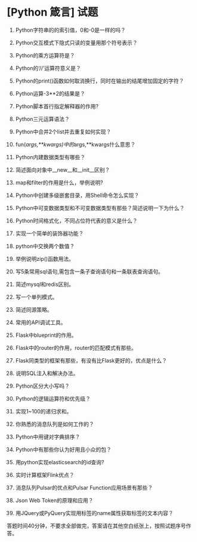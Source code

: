 # [Python 箴言] 试题

1.  Python字符串的的索引值，0和-0是一样的吗？

2.  Python交互模式下隐式只读的变量用那个符号表示？

3.  Python的乘方运算符是？

4.  Python的‘//’运算符意义是？

5.  Python的print()函数如何取消换行，同时在输出的结尾增加固定的字符？

6.  Python运算-3\*\*2的结果是？

7.  Python脚本首行指定解释器的作用?

8.  Python三元运算语法？

9.  Python中合并2个list并去重复如何实现？

10. fun(*args,\*\*kwargs)中的*args,\*\*kwargs什么意思？

11. Python内建数据类型有哪些？

12. 简述面向对象中\_\_new\_\_和\_\_init\_\_区别？

13. map和filter的作用是什么，举例说明?

14. Python中创建多级嵌套目录，用Shell命令怎么实现？

15. Python中可变数据类型和不可变数据类型有那些？简述说明一下为什么？ 

16. Python时间格式化，不同占位符代表的意义是什么？

17. 实现一个简单的装饰器功能？

18. python中交换两个数值？

19. 举例说明zip()函数用法。

20. 写5条常用sql语句,需包含一条子查询语句和一条联表查询语句。

21. 简述mysql和redis区别。

22. 写一个单列模式。

23. 简述同源策略。

24. 常用的API调试工具。

25. Flask中blueprint的作用。

26. Flask中的router的作用，router的匹配模式有那些。

27. Flask同类型的框架有那些，有没有比Flask更好的，优点是什么？

28. 说明SQL注入和解决办法。

29. Python区分大小写吗？

30. Python的逻辑运算符和优先级？

31. 实现1\~100的递归求和。

32. 你熟悉的消息队列是如何工作的？

33. Python中用键对字典排序？

34. Python中有那些你认为好用且小众的包？

35. 用python实现elasticsearch的id查询?

36. 实时计算框架Flink优点？

37. 消息队列Pulsar的优点和Pulsar Function应用场景有那些？

38. Json Web Token的原理和应用？

39. 用JQuery或PyQuery实现用标签的name属性获取标签的文本内容？

答题时间40分钟，不要求全部做完，答案请在其他空白纸张上，按照试题序号作答。
